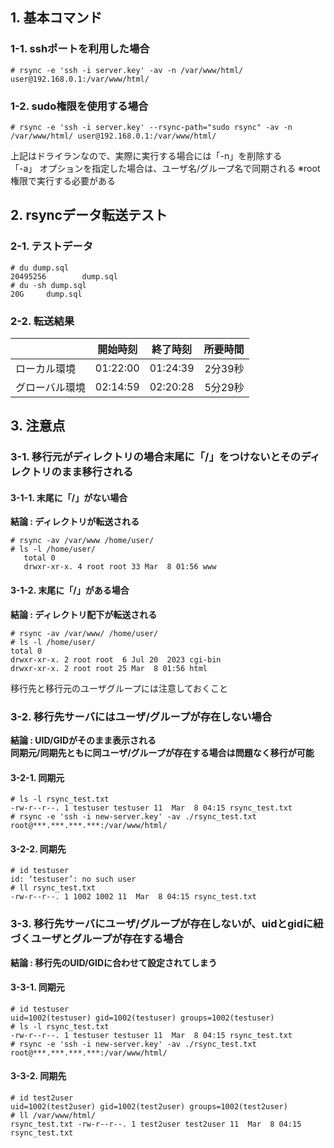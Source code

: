 ## 1. 基本コマンド
### 1-1. sshポートを利用した場合
```
# rsync -e 'ssh -i server.key' -av -n /var/www/html/ user@192.168.0.1:/var/www/html/
```

### 1-2. sudo権限を使用する場合
```
# rsync -e 'ssh -i server.key' --rsync-path="sudo rsync" -av -n /var/www/html/ user@192.168.0.1:/var/www/html/
```

上記はドライランなので、実際に実行する場合には「-n」を削除する  
「-a」 オプションを指定した場合は、ユーザ名/グループ名で同期される ※root 権限で実行する必要がある 

## 2. rsyncデータ転送テスト
### 2-1. テストデータ
```
# du dump.sql
20495256        dump.sql
# du -sh dump.sql
20G     dump.sql
```

### 2-2. 転送結果
| | 開始時刻 | 終了時刻 | 所要時間 |
|:--|---|---|--:|
| ローカル環境 | 01:22:00  | 01:24:39 | 2分39秒 |
| グローバル環境 | 02:14:59 | 02:20:28 | 5分29秒 |


## 3. 注意点
### 3-1. 移行元がディレクトリの場合末尾に「/」をつけないとそのディレクトリのまま移行される
#### 3-1-1. 末尾に「/」がない場合
**結論 : ディレクトリが転送される**
```
# rsync -av /var/www /home/user/
# ls -l /home/user/
   total 0
   drwxr-xr-x. 4 root root 33 Mar  8 01:56 www
```

#### 3-1-2. 末尾に「/」がある場合
**結論 : ディレクトリ配下が転送される**
```
# rsync -av /var/www/ /home/user/
# ls -l /home/user/
total 0
drwxr-xr-x. 2 root root  6 Jul 20  2023 cgi-bin
drwxr-xr-x. 2 root root 25 Mar  8 01:56 html
```
移行先と移行元のユーザグループには注意しておくこと

### 3-2. 移行先サーバにはユーザ/グループが存在しない場合
**結論 : UID/GIDがそのまま表示される**  
**同期元/同期先ともに同ユーザ/グループが存在する場合は問題なく移行が可能**

#### 3-2-1. 同期元
```
# ls -l rsync_test.txt
-rw-r--r--. 1 testuser testuser 11  Mar  8 04:15 rsync_test.txt
# rsync -e 'ssh -i new-server.key' -av ./rsync_test.txt root@***.***.***.***:/var/www/html/
```

#### 3-2-2. 同期先
```
# id testuser
id: ‘testuser’: no such user
# ll rsync_test.txt
-rw-r--r--. 1 1002 1002 11  Mar  8 04:15 rsync_test.txt
```

### 3-3. 移行先サーバにユーザ/グループが存在しないが、uidとgidに紐づくユーザとグループが存在する場合
**結論 : 移行先のUID/GIDに合わせて設定されてしまう**

#### 3-3-1. 同期元
```
# id testuser
uid=1002(testuser) gid=1002(testuser) groups=1002(testuser)
# ls -l rsync_test.txt
-rw-r--r--. 1 testuser testuser 11  Mar  8 04:15 rsync_test.txt
# rsync -e 'ssh -i new-server.key' -av ./rsync_test.txt root@***.***.***.***:/var/www/html/
```

#### 3-3-2. 同期先
```
# id test2user
uid=1002(test2user) gid=1002(test2user) groups=1002(test2user)
# ll /var/www/html/
rsync_test.txt -rw-r--r--. 1 test2user test2user 11  Mar  8 04:15 rsync_test.txt
```
